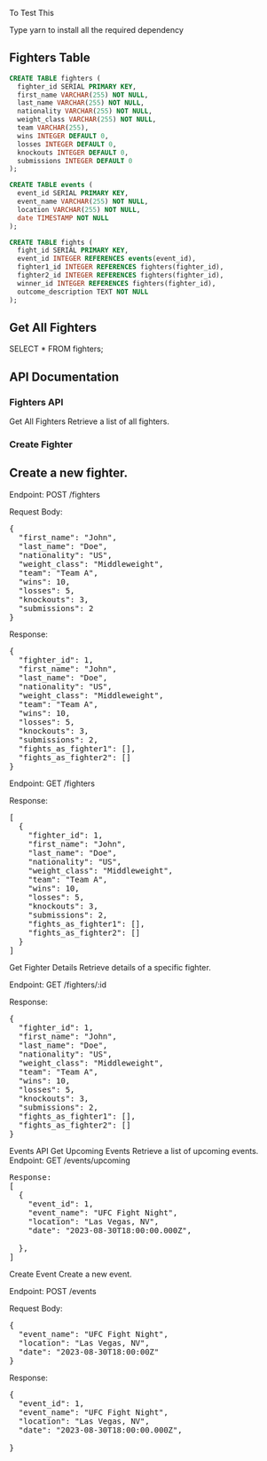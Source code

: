 To Test This 

Type yarn to install all the required dependency

## Fighters Table

```sql
CREATE TABLE fighters (
  fighter_id SERIAL PRIMARY KEY,
  first_name VARCHAR(255) NOT NULL,
  last_name VARCHAR(255) NOT NULL,
  nationality VARCHAR(255) NOT NULL,
  weight_class VARCHAR(255) NOT NULL,
  team VARCHAR(255),
  wins INTEGER DEFAULT 0,
  losses INTEGER DEFAULT 0,
  knockouts INTEGER DEFAULT 0,
  submissions INTEGER DEFAULT 0
);
```
```sql
CREATE TABLE events (
  event_id SERIAL PRIMARY KEY,
  event_name VARCHAR(255) NOT NULL,
  location VARCHAR(255) NOT NULL,
  date TIMESTAMP NOT NULL
);
```

```sql
CREATE TABLE fights (
  fight_id SERIAL PRIMARY KEY,
  event_id INTEGER REFERENCES events(event_id),
  fighter1_id INTEGER REFERENCES fighters(fighter_id),
  fighter2_id INTEGER REFERENCES fighters(fighter_id),
  winner_id INTEGER REFERENCES fighters(fighter_id),
  outcome_description TEXT NOT NULL
);
```
## Get All Fighters

SELECT * FROM fighters;


## API Documentation
### Fighters API
Get All Fighters
Retrieve a list of all fighters.

### Create Fighter
## Create a new fighter.

Endpoint: POST /fighters

Request Body:
<pre>
{
  "first_name": "John",
  "last_name": "Doe",
  "nationality": "US",
  "weight_class": "Middleweight",
  "team": "Team A",
  "wins": 10,
  "losses": 5,
  "knockouts": 3,
  "submissions": 2
}
</pre>
Response:
<pre>
{
  "fighter_id": 1,
  "first_name": "John",
  "last_name": "Doe",
  "nationality": "US",
  "weight_class": "Middleweight",
  "team": "Team A",
  "wins": 10,
  "losses": 5,
  "knockouts": 3,
  "submissions": 2,
  "fights_as_fighter1": [],
  "fights_as_fighter2": []
}
</pre>
Endpoint: GET /fighters

Response:

<pre>
[
  {
    "fighter_id": 1,
    "first_name": "John",
    "last_name": "Doe",
    "nationality": "US",
    "weight_class": "Middleweight",
    "team": "Team A",
    "wins": 10,
    "losses": 5,
    "knockouts": 3,
    "submissions": 2,
    "fights_as_fighter1": [],
    "fights_as_fighter2": []
  }
]
</pre>

Get Fighter Details
Retrieve details of a specific fighter.

Endpoint: GET /fighters/:id

Response:
<pre>
{
  "fighter_id": 1,
  "first_name": "John",
  "last_name": "Doe",
  "nationality": "US",
  "weight_class": "Middleweight",
  "team": "Team A",
  "wins": 10,
  "losses": 5,
  "knockouts": 3,
  "submissions": 2,
  "fights_as_fighter1": [],
  "fights_as_fighter2": []
}
</pre  >


Events API
Get Upcoming Events
Retrieve a list of upcoming events.

Endpoint: GET /events/upcoming
<pre>
Response:
[
  {
    "event_id": 1,
    "event_name": "UFC Fight Night",
    "location": "Las Vegas, NV",
    "date": "2023-08-30T18:00:00.000Z",

  },
]
</pre>
Create Event
Create a new event.

Endpoint: POST /events

Request Body:
<pre>
{
  "event_name": "UFC Fight Night",
  "location": "Las Vegas, NV",
  "date": "2023-08-30T18:00:00Z"
}
</pre>
Response:
<pre>
{
  "event_id": 1,
  "event_name": "UFC Fight Night",
  "location": "Las Vegas, NV",
  "date": "2023-08-30T18:00:00.000Z",
  
}
</pre>
